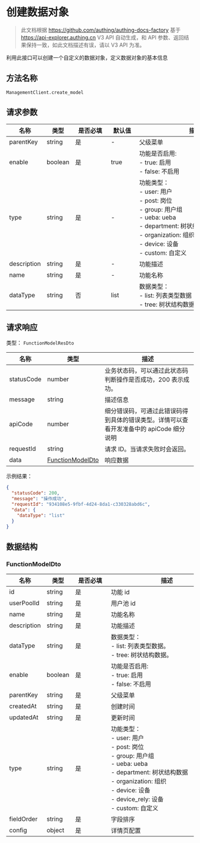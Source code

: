 # 创建数据对象

<!--
  警告⚠️：
  不要直接修改该文档，
  https://github.com/Authing/authing-docs-factory
  使用该项目进行生成
-->

<LastUpdated />

> 此文档根据 https://github.com/authing/authing-docs-factory 基于 https://api-explorer.authing.cn V3 API 自动生成，和 API 参数、返回结果保持一致，如此文档描述有误，请以 V3 API 为准。

利用此接口可以创建一个自定义的数据对象，定义数据对象的基本信息

## 方法名称

`ManagementClient.create_model`

## 请求参数

| 名称 | 类型 | <div style="width:80px">是否必填</div> | <div style="width:60px">默认值</div> | <div style="width:300px">描述</div> | <div style="width:200px">示例值</div> |
| ---- | ---- | ---- | ---- | ---- | ---- |
| parentKey | string | 是 | - | 父级菜单  |  |
| enable | boolean | 是 | true | 功能是否启用:<br>    - true: 启用<br>    - false: 不启用<br>      |  |
| type | string | 是 | - | 功能类型：<br>    - user: 用户<br>    - post: 岗位<br>    - group: 用户组<br>    - ueba: ueba<br>    - department: 树状结构数据<br>    - organization: 组织<br>    - device: 设备<br>    - custom: 自定义<br>      |  |
| description | string | 是 | - | 功能描述  | `会员等级` |
| name | string | 是 | - | 功能名称  |  |
| dataType | string | 否 | list | 数据类型：<br>    - list: 列表类型数据<br>    - tree: 树状结构数据<br>      | `list` |




## 请求响应

类型： `FunctionModelResDto`

| 名称 | 类型 | 描述 |
| ---- | ---- | ---- |
| statusCode | number | 业务状态码，可以通过此状态码判断操作是否成功，200 表示成功。 |
| message | string | 描述信息 |
| apiCode | number | 细分错误码，可通过此错误码得到具体的错误类型。详情可以查看开发准备中的 apiCode 细分说明 |
| requestId | string | 请求 ID。当请求失败时会返回。 |
| data | <a href="#FunctionModelDto">FunctionModelDto</a> | 响应数据 |



示例结果：

```json
{
  "statusCode": 200,
  "message": "操作成功",
  "requestId": "934108e5-9fbf-4d24-8da1-c330328abd6c",
  "data": {
    "dataType": "list"
  }
}
```

## 数据结构


### <a id="FunctionModelDto"></a> FunctionModelDto

| 名称 | 类型 | <div style="width:80px">是否必填</div> | <div style="width:300px">描述</div> | <div style="width:200px">示例值</div> |
| ---- |  ---- | ---- | ---- | ---- |
| id | string | 是 | 功能 id   |  |
| userPoolId | string | 是 | 用户池 id   |  |
| name | string | 是 | 功能名称   |  |
| description | string | 是 | 功能描述   |  |
| dataType | string | 是 | 数据类型：<br>    - list: 列表类型数据。<br>    - tree: 树状结构数据。<br>       | list |
| enable | boolean | 是 | 功能是否启用:<br>    - true: 启用<br>    - false: 不启用<br>       |  |
| parentKey | string | 是 | 父级菜单   |  |
| createdAt | string | 是 | 创建时间   |  |
| updatedAt | string | 是 | 更新时间   |  |
| type | string | 是 | 功能类型：<br>    - user: 用户<br>    - post: 岗位<br>    - group: 用户组<br>    - ueba: ueba<br>    - department: 树状结构数据<br>    - organization: 组织<br>    - device: 设备<br>    - device_rely: 设备<br>    - custom: 自定义<br>       | ueba |
| fieldOrder | string | 是 | 字段排序   |  |
| config | object | 是 | 详情页配置   |  |


